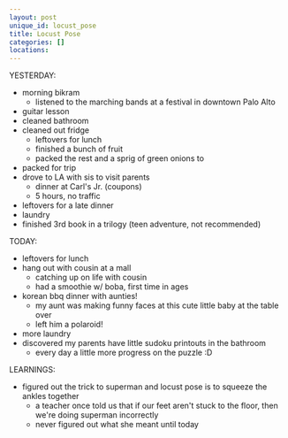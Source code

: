 ```yaml
---
layout: post
unique_id: locust_pose
title: Locust Pose
categories: []
locations: 
---
```


YESTERDAY:
* morning bikram
  * listened to the marching bands at a festival in downtown Palo Alto
* guitar lesson
* cleaned bathroom
* cleaned out fridge
  * leftovers for lunch
  * finished a bunch of fruit
  * packed the rest and a sprig of green onions to
* packed for trip
* drove to LA with sis to visit parents
  * dinner at Carl's Jr. (coupons)
  * 5 hours, no traffic
* leftovers for a late dinner
* laundry
* finished 3rd book in a trilogy (teen adventure, not recommended)

TODAY:
* leftovers for lunch
* hang out with cousin at a mall
  * catching up on life with cousin
  * had a smoothie w/ boba, first time in ages
* korean bbq dinner with aunties!
  * my aunt was making funny faces at this cute little baby at the table over
  * left him a polaroid!
* more laundry
* discovered my parents have little sudoku printouts in the bathroom
  * every day a little more progress on the puzzle :D

LEARNINGS:
* figured out the trick to superman and locust pose is to squeeze the ankles together
  * a teacher once told us that if our feet aren't stuck to the floor, then we're doing superman incorrectly
  * never figured out what she meant until today

